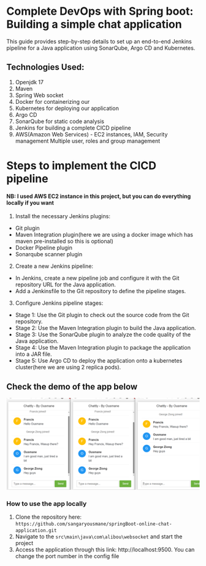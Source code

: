 # Complete DevOps with Spring boot: Building a simple chat application

This guide provides step-by-step details to set up an end-to-end Jenkins pipeline for a Java application using SonarQube, Argo CD and Kubernetes.

## Technologies Used:
1. Openjdk 17
2. Maven
3. Spring Web socket
4. Docker for containerizing our 
5. Kubernetes for deploying our application
6. Argo CD
7. SonarQube for static code analysis
8. Jenkins for building a complete CICD pipeline 
9. AWS(Amazon Web Services) - EC2 instances, IAM, Security management
Multiple user, roles and group management

# Steps to implement the CICD pipeline
#### NB: I used AWS EC2 instance in this project, but you can do everything locally if you want
1. Install the necessary Jenkins plugins:
* Git plugin 
* Maven Integration plugin(here we are using a docker image which has maven pre-installed so this is optional)
* Docker Pipeline plugin 
* Sonarqube scanner plugin

2. Create a new Jenkins pipeline:
* In Jenkins, create a new pipeline job and configure it with the Git repository URL for the Java application.
* Add a Jenkinsfile to the Git repository to define the pipeline stages.

3. Configure Jenkins pipeline stages:
* Stage 1: Use the Git plugin to check out the source code from the Git repository. 
* Stage 2: Use the Maven Integration plugin to build the Java application. 
* Stage 3: Use the SonarQube plugin to analyze the code quality of the Java application. 
* Stage 4: Use the Maven Integration plugin to package the application into a JAR file. 
* Stage 5: Use Argo CD to deploy the application onto a kubernetes cluster(here we are using 2 replica pods).

## Check the demo of the app below
![img.png](src/main/resources/static/images/home_page.png)

### How to use the app locally
1. Clone the repository here: ``https://github.com/sangaryousmane/springBoot-online-chat-application.git``
2. Navigate to the ``src\main\java\com\alibou\websocket`` and start the project
3. Access the application through this link: http://localhost:9500. You can change the port number in the config file